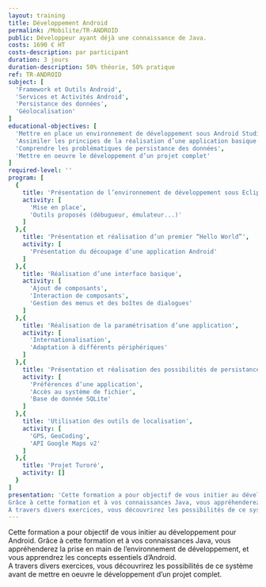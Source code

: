 ```yaml
---
layout: training
title: Développement Android
permalink: /Mobilite/TR-ANDROID
public: Développeur ayant déjà une connaissance de Java.
costs: 1690 € HT
costs-description: par participant
duration: 3 jours
duration-description: 50% théorie, 50% pratique
ref: TR-ANDROID
subject: [
  'Framework et Outils Android',
  'Services et Activités Android',
  'Persistance des données',
  'Géolocalisation'
]
educational-objectives: [
  'Mettre en place un environnement de développement sous Android Studio',
  'Assimiler les principes de la réalisation d’une application basique',
  'Comprendre les problématiques de persistance des données',
  'Mettre en oeuvre le développement d’un projet complet'
]
required-level: ''
program: [
  {
    title: 'Présentation de l’environnement de développement sous Eclipse',
    activity: [
      'Mise en place',
      'Outils proposés (débugueur, émulateur...)'
    ]
  },{
    title: 'Présentation et réalisation d’un premier “Hello World”',
    activity: [
      'Présentation du découpage d’une application Android'
    ]
  },{
    title: 'Réalisation d’une interface basique',
    activity: [
      'Ajout de composants',
      'Interaction de composants',
      'Gestion des menus et des boîtes de dialogues'
    ]
  },{
    title: 'Réalisation de la paramétrisation d’une application',
    activity: [
      'Internationalisation',
      'Adaptation à différents périphériques'
    ]
  },{
    title: 'Présentation et réalisation des possibilités de persistance de données',
    activity: [
      'Préférences d’une application',
      'Accès au système de fichier',
      'Base de donnée SQLite'
    ]
  },{
    title: 'Utilisation des outils de localisation',
    activity: [
      'GPS, GeoCoding',
      'API Google Maps v2'
    ]
  },{
    title: 'Projet Turoré',
    activity: []
  }
]
presentation: 'Cette formation a pour objectif de vous initier au développement pour Android.
Grâce à cette formation et à vos connaissances Java, vous appréhenderez la prise en main de l’environnement de développement, et vous apprendrez les concepts essentiels d’Android.
A travers divers exercices, vous découvrirez les possibilités de ce système avant de mettre en oeuvre le développement d’un projet complet.'
---
```


Cette formation a pour objectif de vous initier au développement pour Android.
Grâce à cette formation et à vos connaissances Java, vous appréhenderez la prise en main de l’environnement de développement, et vous apprendrez les concepts essentiels d’Android.  
A travers divers exercices, vous découvrirez les possibilités de ce système avant de mettre en oeuvre le développement d’un projet complet.  
